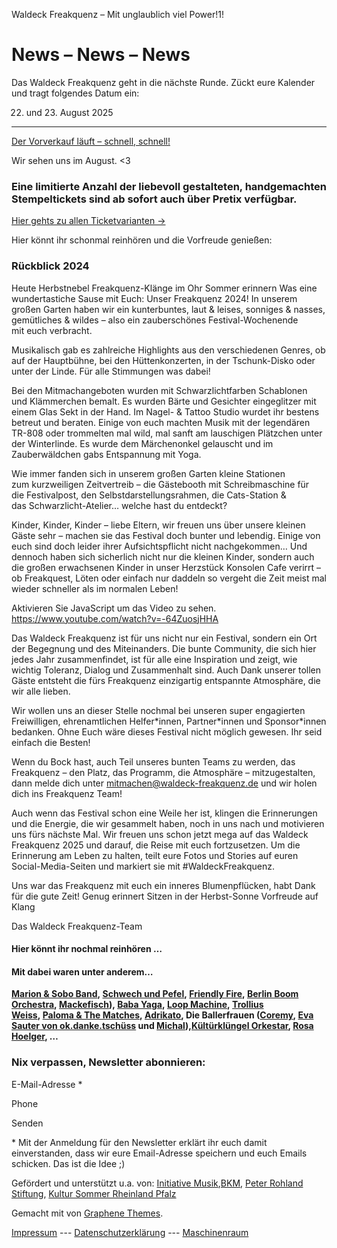 Waldeck Freakquenz – Mit unglaublich viel Power!1!

 News – News – News
==========

Das Waldeck Freakquenz geht in die nächste Runde. Zückt eure Kalender und tragt folgendes Datum ein:

22. und 23. August 2025
----------

[Der Vorverkauf läuft – schnell, schnell!](https://www.waldeck-freakquenz.de/tickets/)

Wir sehen uns im August. \<3

### Eine limitierte Anzahl der liebevoll gestalteten, handgemachten Stempeltickets sind ab sofort auch über Pretix verfügbar.  ###

[](https://www.waldeck-freakquenz.de/wp-content/uploads/sites/4/2025/06/Stempeltickets-2025.png)

[Hier gehts zu allen Ticketvarianten -\>](https://www.waldeck-freakquenz.de/tickets/)

Hier könnt ihr schonmal reinhören und die Vorfreude genießen:

### Rückblick 2024 ###

Heute Herbstnebel
Freakquenz-Klänge im Ohr
Sommer erinnern
Was eine wundertastiche Sause mit Euch: Unser Freakquenz 2024! In unserem großen Garten haben wir ein kunterbuntes, laut & leises, sonniges & nasses, gemütliches & wildes – also ein zauberschönes Festival-Wochenende mit euch verbracht.

Musikalisch gab es zahlreiche Highlights aus den verschiedenen Genres, ob auf der Hauptbühne, bei den Hüttenkonzerten, in der Tschunk-Disko oder unter der Linde. Für alle Stimmungen was dabei!

Bei den Mitmachangeboten wurden mit Schwarzlichtfarben Schablonen und Klämmerchen bemalt. Es wurden Bärte und Gesichter eingeglitzer mit einem Glas Sekt in der Hand. Im Nagel- & Tattoo Studio wurdet ihr bestens betreut und beraten. Einige von euch machten Musik mit der legendären TR-808 oder trommelten mal wild, mal sanft am lauschigen Plätzchen unter der Winterlinde. Es wurde dem Märchenonkel gelauscht und im Zauberwäldchen gabs Entspannung mit Yoga.

Wie immer fanden sich in unserem großen Garten kleine Stationen zum kurzweiligen Zeitvertreib – die Gästebooth mit Schreibmaschine für die Festivalpost, den Selbstdarstellungsrahmen, die Cats-Station & das Schwarzlicht-Atelier… welche hast du entdeckt?

Kinder, Kinder, Kinder – liebe Eltern, wir freuen uns über unsere kleinen Gäste sehr – machen sie das Festival doch bunter und lebendig. Einige von euch sind doch leider ihrer Aufsichtspflicht nicht nachgekommen… Und dennoch haben sich sicherlich nicht nur die kleinen Kinder, sondern auch die großen erwachsenen Kinder in unser Herzstück Konsolen Cafe verirrt – ob Freakquest, Löten oder einfach nur daddeln so vergeht die Zeit meist mal wieder schneller als im normalen Leben!

Aktivieren Sie JavaScript um das Video zu sehen.
<https://www.youtube.com/watch?v=-64ZuosjHHA>

Das Waldeck Freakquenz ist für uns nicht nur ein Festival, sondern ein Ort der Begegnung und des Miteinanders. Die bunte Community, die sich hier jedes Jahr zusammenfindet, ist für alle eine Inspiration und zeigt, wie wichtig Toleranz, Dialog und Zusammenhalt sind. Auch Dank unserer tollen Gäste entsteht die fürs Freakquenz einzigartig entspannte Atmosphäre, die wir alle lieben.

Wir wollen uns an dieser Stelle nochmal bei unseren super engagierten Freiwilligen, ehrenamtlichen Helfer\*innen, Partner\*innen und Sponsor\*innen bedanken. Ohne Euch wäre dieses Festival nicht möglich gewesen. Ihr seid einfach die Besten!

Wenn du Bock hast, auch Teil unseres bunten Teams zu werden, das Freakquenz – den Platz, das Programm, die Atmosphäre – mitzugestalten, dann melde dich unter mitmachen@waldeck-freakquenz.de und wir holen dich ins Freakquenz Team!

Auch wenn das Festival schon eine Weile her ist, klingen die Erinnerungen und die Energie, die wir gesammelt haben, noch in uns nach und motivieren uns fürs nächste Mal. Wir freuen uns schon jetzt mega auf das Waldeck Freakquenz 2025 und darauf, die Reise mit euch fortzusetzen. Um die Erinnerung am Leben zu halten, teilt eure Fotos und Stories auf euren Social-Media-Seiten und markiert sie mit #WaldeckFreakquenz.

Uns war das Freakquenz mit euch ein inneres Blumenpflücken, habt Dank für die gute Zeit!
Genug erinnert
Sitzen in der Herbst-Sonne
Vorfreude auf Klang

Das Waldeck Freakquenz-Team

#### Hier könnt ihr nochmal reinhören … ####

#### Mit dabei waren unter anderem… ####

**[Marion & Sobo Band](https://youtu.be/HejioNXpKnQ), [Schwech und Pefel](https://www.youtube.com/watch?v=b51tEgudsuM), [Friendly Fire](https://www.youtube.com/watch?v=VywnZOfECqI), [Berlin Boom Orchestra](https://youtu.be/byamsJ4GZcU?si=aYWGPpHF6nlOEwUt), [Mackefisch](https://youtu.be/cMKN6e17F9s?si=4Yfqth8sCLOChbGa)), [Baba Yaga](https://youtu.be/K2k6kwoXgkI?si=13W-R26-HaHVyE-V), [Loop Machine](https://youtu.be/VzXGH5uIbUo?si=m5S-0th6ejgLXZeF), [Trollius Weiss](https://youtu.be/V_tmV7TCAHs?si=xPbGRwD3KGnoBYki), [Paloma & The Matches](https://youtu.be/mAsfmCsA8F4?si=oIA4_PXG5mwQ337g), [Adrikato](https://www.youtube.com/watch?v=Mw19VTJZ--k), Die Ballerfrauen ([Coremy](https://youtu.be/Nfk3LYIgaAA?si=fN4oKk1WbJSHFGx8), [Eva Sauter von ok.danke.tschüss](https://youtu.be/atWbWs3QIWo?si=znwpkS4cGMEGtv77) und [Michal](https://youtu.be/uIVOOIqo-cA?si=_yUoJxtj7sV8Mxsq)),[Kültürklüngel Orkestar](https://www.youtube.com/watch?v=YluxpfA3K8I), [Rosa Hoelger](https://www.youtube.com/watch?v=HVdT-n5hrvo), …**

###  ###

### **Nix verpassen, Newsletter abonnieren:** ###

E-Mail-Adresse \*

Phone

Senden

\* Mit der Anmeldung für den Newsletter erklärt ihr euch damit einverstanden, dass wir eure Email-Adresse speichern und euch Emails schicken. Das ist die Idee ;)

Gefördert und unterstützt u.a. von: [Initiative Musik](https://www.initiative-musik.de/),[BKM](https://www.kulturstaatsministerin.de/DE/startseite/startseite_node.html), [Peter Rohland Stiftung](https://www.peter-rohland-stiftung.de/), [Kultur Sommer Rheinland Pfalz](https://kultursommer.de/)

[](https://www.waldeck-freakquenz.de/wp-content/uploads/sites/4/2025/06/Logos-FRQZ.png)

 Gemacht mit  von [Graphene Themes](https://www.graphene-theme.com/).

[Impressum](https://www.waldeck-freakquenz.de/impressum/) --- [Datenschutzerklärung](https://www.waldeck-freakquenz.de/datenschutzerklaerung/) --- [Maschinenraum](https://www.waldeck-freakquenz.de/wp-login.php)
